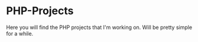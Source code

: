 # PHP-Projects
Here you will find the PHP projects that I'm working on. Will be pretty simple for a while.
